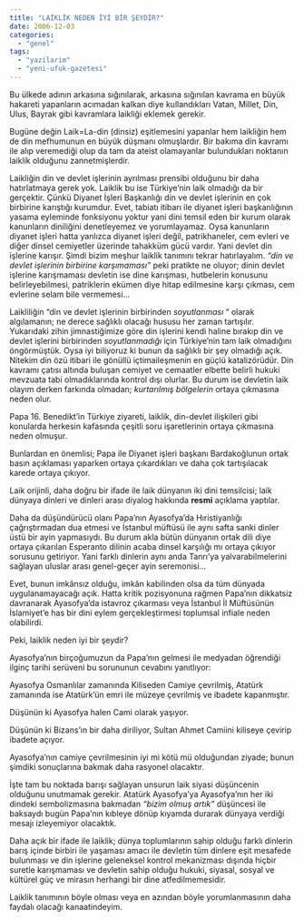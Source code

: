 ```yaml
---
title: "LAİKLİK NEDEN İYİ BİR ŞEYDİR?"
date: 2006-12-03
categories: 
  - "genel"
tags: 
  - "yazilarim"
  - "yeni-ufuk-gazetesi"
---
```


Bu ülkede adının arkasına sığınılarak, arkasına sığınılan kavrama en büyük hakareti yapanların acımadan kalkan diye kullandıkları Vatan, Millet, Din, Ulus, Bayrak gibi kavramlara laikliği eklemek gerekir.

Bugüne değin Laik=La-din (dinsiz) eşitlemesini yapanlar hem laikliğin hem de din mefhumunun en büyük düşmanı olmuşlardır. Bir bakıma din kavramı ile alıp veremediği olup da tam da ateist olamayanlar bulundukları noktanın laiklik olduğunu zannetmişlerdir.

Laikliğin din ve devlet işlerinin ayrılması prensibi olduğunu bir daha hatırlatmaya gerek yok. Laiklik bu ise Türkiye’nin laik olmadığı da bir gerçektir. Çünkü Diyanet İşleri Başkanlığı din ve devlet işlerinin en çok birbirine karıştığı kurumdur. Evet, tabiatı itibarı ile diyanet işleri başkanlığının yasama eyleminde fonksiyonu yoktur yani dini temsil eden bir kurum olarak kanunların diniliğini denetleyemez ve yorumlayamaz. Oysa kanunların diyanet işleri hatta yanlızca diyanet işleri değil, patrikhaneler, cem evleri ve diğer dinsel cemiyetler üzerinde tahakküm gücü vardır. Yani devlet din işlerine karışır. Şimdi bizim meşhur laiklik tanımını tekrar hatırlayalım. _“din ve devlet işlerinin birbirine karşımaması”_ peki pratikte ne oluyor; dinin devlet işlerine karışmaması devletin ise dine karışması, hutbelerin konusunu belirleyebilmesi, patriklerin ekümen diye hitap edilmesine karşı çıkması, cem evlerine selam bile vermemesi…

Laikliliğin “din ve devlet işlerinin birbirinden _soyutlanması_ “ olarak algılamanın; ne derece sağlıklı olacağı hususu her zaman tartışılır. Yukarıdaki zihin jimnastiğimize göre din işlerini kendi haline bırakıp din ve devlet işlerini birbirinden _soyutlanmadığı_ için Türkiye’nin tam laik olmadığını öngörmüştük. Oysa iyi biliyoruz ki bunun da sağlıklı bir şey olmadığı açık. Nitekim din özü itibari ile gönüllü içtimaileşmenin en güçlü katalizörüdür. Din kavramı çatısı altında buluşan cemiyet ve cemaatler elbette belirli hukuki mevzuata tabi olmadıklarında kontrol dışı olurlar. Bu durum ise devletin laik olayım derken farkında olmadan; _kurtarılmış bölgelerin_ ortaya çıkmasına neden olur.

Papa 16. Benedikt’in Türkiye ziyareti, laiklik, din-devlet ilişkileri gibi konularda herkesin kafasında çeşitli soru işaretlerinin ortaya çıkmasına neden olmuşur.

Bunlardan en önemlisi; Papa ile Diyanet işleri başkanı Bardakoğlunun ortak basın açıklaması yaparken ortaya çıkardıkları ve daha çok tartışılacak karede ortaya çıkıyor.

Laik orijinli, daha doğru bir ifade ile laik dünyanın iki dini temsilcisi; laik dünyaya dinleri ve dinleri arası diyalog hakkında **resmi** açıklama yaptılar.

Daha da düşündürücü olanı Papa’nın Ayasofya’da Hıristiyanlığı çağrıştırmadan dua etmesi ve İstanbul müftüsü ile aynı safta sanki dinler üstü bir ayin yapmasıydı. Bu durum akla bütün dünyanın ortak dili diye ortaya çıkarılan Esperanto dilinin acaba dinsel karşılığı mı ortaya çıkıyor sorusunu getiriyor. Yani farklı dinlerin aynı anda Tanrı’ya yalvarabilmelerini sağlayan uluslar arası genel-geçer ayin seremonisi…

Evet, bunun imkânsız olduğu, imkân kabilinden olsa da tüm dünyada uygulanamayacağı açık. Hatta kritik pozisyonuna rağmen Papa’nın dikkatsiz davranarak Ayasofya’da istavroz çıkarması veya İstanbul İl Müftüsünün İslamiyet’e has bir dini eylem gerçekleştirmesi toplumsal infiale neden olabilirdi.

Peki, laiklik neden iyi bir şeydir?

Ayasofya’nın birçoğumuzun da Papa’nın gelmesi ile medyadan öğrendiği ilginç tarihi serüveni bu sorununun cevabını yanıtlıyor:

Ayasofya Osmanlılar zamanında Kiliseden Camiye çevrilmiş, Atatürk zamanında ise Atatürk’ün emri ile müzeye çevrilmiş ve ibadete kapanmıştır.

Düşünün ki Ayasofya halen Cami olarak yaşıyor.

Düşünün ki Bizans’ın bir daha diriliyor, Sultan Ahmet Camiini kiliseye çevirip ibadete açıyor.

Ayasofya’nın camiye çevrilmesinin iyi mi kötü mü olduğundan ziyade; bunun şimdiki sonuçlarına bakmak daha rasyonel olacaktır.

İşte tam bu noktada barışı sağlayan unsurun laik siyasi düşüncenin olduğunu unutmamak gerekir. Atatürk Ayasofya’ya Ayasofya’nın her iki dindeki sembolizmasına bakmadan _“bizim olmuş artık”_ düşüncesi ile baksaydı bugün Papa’nın kıbleye dönüp kıyamda durarak dünyaya verdiği mesajı izleyemiyor olacaktık.

Daha açık bir ifade ile laiklik; dünya toplumlarının sahip olduğu farklı dinlerin barış içinde birbiri ile yaşaması amacı ile devletin tüm dinlere eşit mesafede bulunması ve din işlerine geleneksel kontrol mekanizması dışında hiçbir suretle karışmaması ve devletin sahip olduğu hukuki, siyasal, sosyal ve kültürel güç ve mirasın herhangi bir dine atfedilmemesidir.

Laiklik tanımının böyle olması veya en azından böyle yorumlanmasının daha faydalı olacağı kanaatindeyim.
